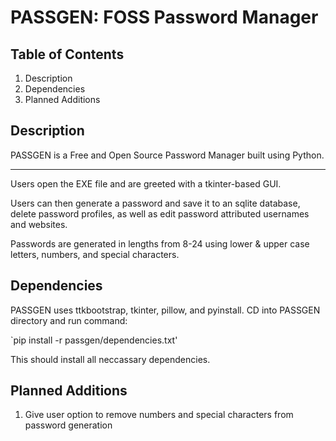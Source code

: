 # PASSGEN: FOSS Password Manager

## Table of Contents
1. Description
2. Dependencies
3. Planned Additions

## Description
PASSGEN is a Free and Open Source Password Manager built using Python. 

---

Users open the EXE file and are greeted with a tkinter-based GUI. 

Users can then generate a password and save it to an sqlite database, delete password profiles, as well as edit password attributed usernames and websites.

Passwords are generated in lengths from 8-24 using lower & upper case letters, numbers, and special characters.

## Dependencies
PASSGEN uses ttkbootstrap, tkinter, pillow, and pyinstall. 
CD into PASSGEN directory and run command:

`pip install -r passgen/dependencies.txt'

This should install all neccassary dependencies.


## Planned Additions

1. Give user option to remove numbers and special characters from password generation